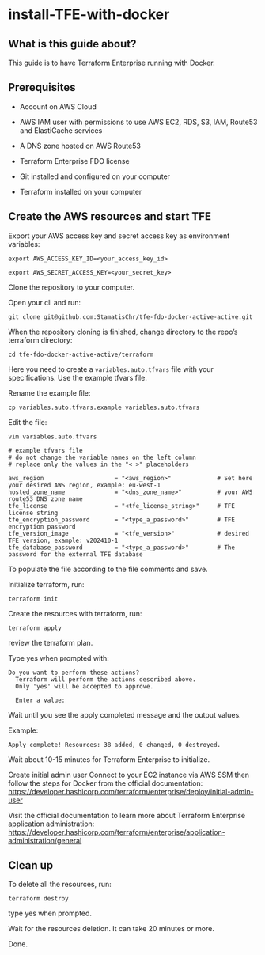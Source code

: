 # install-TFE-with-docker

## What is this guide about?

This guide is to have Terraform Enterprise running with Docker.

## Prerequisites 

- Account on AWS Cloud

- AWS IAM user with permissions to use AWS EC2, RDS, S3, IAM, Route53 and ElastiCache services

- A DNS zone hosted on AWS Route53

- Terraform Enterprise FDO license

- Git installed and configured on your computer

- Terraform installed on your computer

## Create the AWS resources and start TFE

Export your AWS access key and secret access key as environment variables:
```
export AWS_ACCESS_KEY_ID=<your_access_key_id>
```

```
export AWS_SECRET_ACCESS_KEY=<your_secret_key>
```


Clone the repository to your computer.

Open your cli and run:
```
git clone git@github.com:StamatisChr/tfe-fdo-docker-active-active.git
```


When the repository cloning is finished, change directory to the repo’s terraform directory:
```
cd tfe-fdo-docker-active-active/terraform
```

Here you need to create a `variables.auto.tfvars` file with your specifications. Use the example tfvars file.

Rename the example file:
```
cp variables.auto.tfvars.example variables.auto.tfvars
```
Edit the file:
```
vim variables.auto.tfvars
```

```
# example tfvars file
# do not change the variable names on the left column
# replace only the values in the "< >" placeholders

aws_region                    = "<aws_region>"             # Set here your desired AWS region, example: eu-west-1
hosted_zone_name              = "<dns_zone_name>"          # your AWS route53 DNS zone name
tfe_license                   = "<tfe_license_string>"     # TFE license string
tfe_encryption_password       = "<type_a_password>"        # TFE encryption password
tfe_version_image             = "<tfe_version>"            # desired TFE version, example: v202410-1
tfe_database_password         = "<type_a_password>"        # The password for the external TFE database
```

To populate the file according to the file comments and save.

Initialize terraform, run:
```
terraform init
```

Create the resources with terraform, run:
```
terraform apply
```
review the terraform plan.

Type yes when prompted with:
```
Do you want to perform these actions?
  Terraform will perform the actions described above.
  Only 'yes' will be accepted to approve.

  Enter a value: 
```
Wait until you see the apply completed message and the output values. 

Example:
```
Apply complete! Resources: 38 added, 0 changed, 0 destroyed.
```
Wait about 10-15 minutes for Terraform Enterprise to initialize.

Create initial admin user
Connect to your EC2 instance via AWS SSM then follow the steps for Docker from the official documentation:
https://developer.hashicorp.com/terraform/enterprise/deploy/initial-admin-user 

Visit the official documentation to learn more about Terraform Enterprise application administration:
https://developer.hashicorp.com/terraform/enterprise/application-administration/general

## Clean up

To delete all the resources, run:
```
terraform destroy
```
type yes when prompted.

Wait for the resources deletion. It can take 20 minutes or more.

Done.
